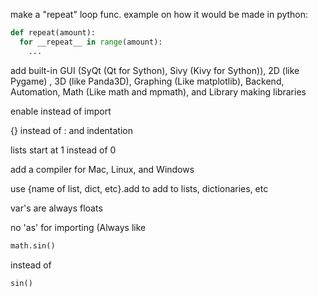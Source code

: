 make a "repeat" loop func. example on how it would be made in python:
```py
def repeat(amount):
  for __repeat__ in range(amount):
    ...
```

add built-in GUI (SyQt (Qt for Sython), Sivy (Kivy for Sython)), 2D (like Pygame) , 3D (like Panda3D), Graphing (Like matplotlib), Backend, Automation, Math (Like math and mpmath), and Library making libraries

enable instead of import

{} instead of : and indentation 

lists start at 1 instead of 0

add a compiler for Mac, Linux, and Windows

use {name of list, dict, etc}.add to add to lists, dictionaries, etc

var's are always floats

no 'as' for importing (Always like
```py
math.sin()
```
instead of
```py
sin()
```
